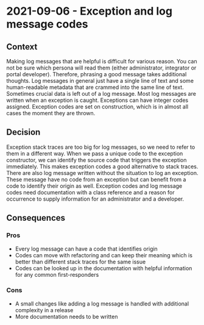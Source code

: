 # 2021-09-06 - Exception and log message codes

## Context

Making log messages that are helpful is difficult for various reason.
You can not be sure which persona will read them (either administrator, integrator or portal developer).
Therefore, phrasing a good message takes additional thoughts.
Log messages in general just have a single line of text and some human-readable metadata that are crammed into the same line of text.
Sometimes crucial data is left out of a log message.
Most log messages are written when an exception is caught.
Exceptions can have integer codes assigned.
Exception codes are set on construction, which is in almost all cases the moment they are thrown.


## Decision

Exception stack traces are too big for log messages, so we need to refer to them in a different way.
When we pass a unique code to the exception constructor, we can identify the source code that triggers the exception immediately.
This makes exception codes a good alternative to stack traces.
There are also log message written without the situation to log an exception.
These message have no code from an exception but can benefit from a code to identify their origin as well.
Exception codes and log message codes need documentation with a class reference and a reason for occurrence to supply information for an administrator and a developer.


## Consequences

### Pros

* Every log message can have a code that identifies origin
* Codes can move with refactoring and can keep their meaning which is better than different stack traces for the same issue
* Codes can be looked up in the documentation with helpful information for any common first-responders


### Cons

* A small changes like adding a log message is handled with additional complexity in a release
* More documentation needs to be written
